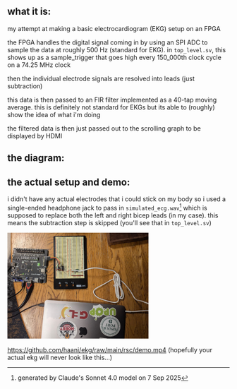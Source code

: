 ## what it is:
my attempt at making a basic electrocardiogram (EKG) setup on an FPGA

the FPGA handles the digital signal coming in by using an SPI ADC to sample the 
data at roughly 500 Hz (standard for EKG). in `top_level.sv`, this shows up as a
sample_trigger that goes high every 150_000th clock cycle on a 74.25 MHz clock

then the individual electrode signals are resolved into leads (just subtraction)

this data is then passed to an FIR filter implemented as a 40-tap moving average.
this is definitely not standard for EKGs but its able to (roughly) show the idea
of what i'm doing

the filtered data is then just passed out to the scrolling graph to be displayed
by HDMI

## the diagram:

## the actual setup and demo:
i didn't have any actual electrodes that i could stick on my body so i used a
single-ended headphone jack to pass in `simulated_ecg.wav`[^1] which is supposed 
to replace both the left and right bicep leads (in my case). this means the 
subtraction step is skipped (you'll see that in `top_level.sv`)

<img src="rsc/setup.jpeg" width="320" height="240">

https://github.com/haani/ekg/raw/main/rsc/demo.mp4
(hopefully your actual ekg will never look like this...)

[^1]: generated by Claude's Sonnet 4.0 model on 7 Sep 2025
